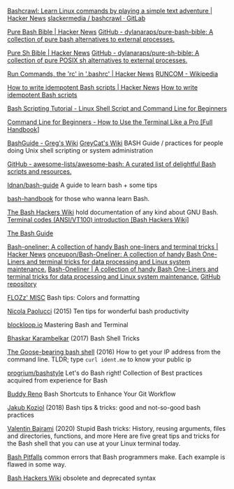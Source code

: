 
[Bashcrawl: Learn Linux commands by playing a simple text adventure | Hacker News](https://news.ycombinator.com/item?id=28819387)
[slackermedia / bashcrawl · GitLab](https://gitlab.com/slackermedia/bashcrawl)

[Pure Bash Bible | Hacker News](https://news.ycombinator.com/item?id=21013150)
[GitHub - dylanaraps/pure-bash-bible: A collection of pure bash alternatives to external processes.](https://github.com/dylanaraps/pure-bash-bible)

[Pure Sh Bible | Hacker News](https://news.ycombinator.com/item?id=35765707)
[GitHub - dylanaraps/pure-sh-bible: A collection of pure POSIX sh alternatives to external processes.](https://github.com/dylanaraps/pure-sh-bible)

[Run Commands, the 'rc' in '.bashrc' | Hacker News](https://news.ycombinator.com/item?id=20853214)
[RUNCOM - Wikipedia](https://en.wikipedia.org/wiki/Run_commands)

[How to write idempotent Bash scripts | Hacker News](https://news.ycombinator.com/item?id=20375197)
[How to write idempotent Bash scripts](https://arslan.io/2019/07/03/how-to-write-idempotent-bash-scripts/)

[Bash Scripting Tutorial - Linux Shell Script and Command Line for Beginners](https://www.freecodecamp.org/news/bash-scripting-tutorial-linux-shell-script-and-command-line-for-beginners)

[Command Line for Beginners - How to Use the Terminal Like a Pro [Full Handbook]](https://www.freecodecamp.org/news/command-line-for-beginners)

[BashGuide - Greg's Wiki](https://mywiki.wooledge.org/BashGuide)
[GreyCat's Wiki](http://mywiki.wooledge.org/BashGuide/Practices)
BASH Guide / practices for people doing Unix shell scripting or system administration

[GitHub - awesome-lists/awesome-bash: A curated list of delightful Bash scripts and resources.](https://github.com/awesome-lists/awesome-bash)

[Idnan/bash-guide](https://github.com/Idnan/bash-guide)
A guide to learn bash + some tips

[bash-handbook](https://github.com/denysdovhan/bash-handbook)
for those who wanna learn Bash.

[The Bash Hackers Wiki](https://wiki.bash-hackers.org/start)
hold documentation of any kind about GNU Bash.
[Terminal codes (ANSI/VT100) introduction [Bash Hackers Wiki]](http://wiki.bash-hackers.org/scripting/terminalcodes)

[The Bash Guide](https://guide.bash.academy/)

[Bash-oneliner: A collection of handy Bash one-liners and terminal tricks | Hacker News](https://news.ycombinator.com/item?id=31250275)
[onceupon/Bash-Oneliner: A collection of handy Bash One-Liners and terminal tricks for data processing and Linux system maintenance.](https://github.com/onceupon/Bash-Oneliner)
[Bash-Oneliner | A collection of handy Bash One-Liners and terminal tricks for data processing and Linux system maintenance.](https://onceupon.github.io/Bash-Oneliner/)
[GitHub repository](https://github.com/onceupon/Bash-Oneliner)

[FLOZz' MISC](http://misc.flogisoft.com/bash/tip_colors_and_formatting)
Bash tips: Colors and formatting

[Nicola Paolucci](https://developer.atlassian.com/blog/2015/02/ten-tips-for-wonderful-bash-productivity/)
(2015) Ten tips for wonderful bash productivity

[blockloop.io](https://www.blockloop.io/mastering-bash-and-terminal)
Mastering Bash and Terminal

[Bhaskar Karambelkar](https://dev.to/bhaskar_vk/bash-shell-tricks)
(2017) Bash Shell Tricks

[The Goose-bearing bash shell](https://goosebearingbashshell.github.io/2016/11/12/how-to-get-your-ip-address-from-the-command-line.html)
(2016) How to get your IP address from the command line. TLDR;
type `curl ident.me` to know your public ip

[progrium/bashstyle](https://github.com/progrium/bashstyle)
Let's do Bash right! Collection of Best practices acquired from experience for Bash

[Buddy Reno](https://medium.freecodecamp.com/bash-shortcuts-to-enhance-your-git-workflow-5107d64ea0ff)
Bash Shortcuts to Enhance Your Git Workflow

[Jakub Koziol](https://pragmaticcoders.com/blog/bash-tips-and-tricks/)
(2018) Bash tips & tricks: good and not-so-good bash practices

[Valentin Bajrami](https://www.redhat.com/sysadmin/stupid-bash-tricks)
(2020) Stupid Bash tricks: History, reusing arguments, files and directories, functions, and more
Here are five great tips and tricks for the Bash shell that you can use at your Linux terminal today.

[Bash Pitfalls](https://mywiki.wooledge.org/BashPitfalls)
common errors that Bash programmers make. Each example is flawed in some way.

[Bash Hackers Wiki](https://wiki.bash-hackers.org/scripting/obsolete)
obsolete and deprecated syntax
